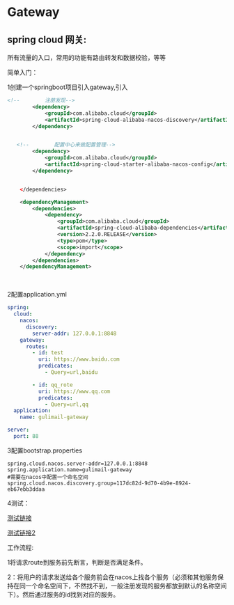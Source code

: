 # Gateway

## spring cloud  网关:

所有流量的入口，常用的功能有路由转发和数据校验，等等

简单入门：

1创建一个springboot项目引入gateway,引入

```xml
<!--        注册发现-->
        <dependency>
            <groupId>com.alibaba.cloud</groupId>
            <artifactId>spring-cloud-alibaba-nacos-discovery</artifactId>
        </dependency>


   <!--        配置中心来做配置管理-->
        <dependency>
            <groupId>com.alibaba.cloud</groupId>
            <artifactId>spring-cloud-starter-alibaba-nacos-config</artifactId>
        </dependency>


    </dependencies>

    <dependencyManagement>
        <dependencies>
            <dependency>
                <groupId>com.alibaba.cloud</groupId>
                <artifactId>spring-cloud-alibaba-dependencies</artifactId>
                <version>2.2.0.RELEASE</version>
                <type>pom</type>
                <scope>import</scope>
            </dependency>
        </dependencies>
    </dependencyManagement>
```

​	

2配置application.yml

```yml
spring:
  cloud:
    nacos:
      discovery:
        server-addr: 127.0.0.1:8848
    gateway:
      routes:
        - id: test
          uri: https://www.baidu.com
          predicates:
            - Query=url,baidu

        - id: qq_rote
          uri: https://www.qq.com
          predicates:
            - Query=url,qq
  application:
    name: gulimail-gateway

server:
  port: 88

```

3配置bootstrap.properties

```properties
spring.cloud.nacos.server-addr=127.0.0.1:8848
spring.application.name=gulimail-gateway
#需要在nacos中配置一个命名空间
spring.cloud.nacos.discovery.group=117dc82d-9d70-4b9e-8924-eb67ebb3ddaa
```

4测试：

[测试链接](https://localhost:88/hello?url=baidu)

[测试链接2](https://localhost:88/hello?url=qq)

工作流程:

1将请求route到服务前先断言，判断是否满足条件。

2：将用户的请求发送给各个服务前会在nacos上找各个服务（必须和其他服务保持在同一个命名空间下，不然找不到，一般注册发现的服务都放到默认的名称空间下）。然后通过服务的id找到对应的服务。

